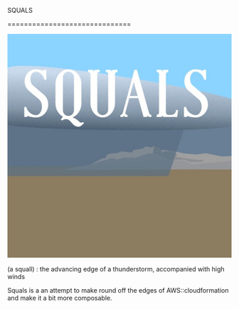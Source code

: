 SQUALS

==============================

![squals logo](/assets/squals-logo-mtn.jpg)

(a squall) : the advancing edge of a thunderstorm, accompanied with high winds

Squals is a an attempt to make round off the edges of AWS::cloudformation and make it a bit more composable.
